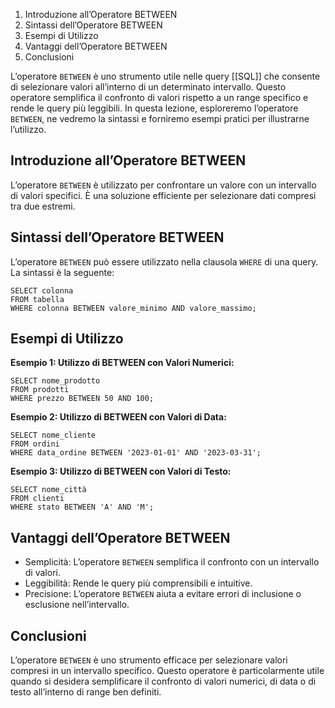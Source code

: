
1.  Introduzione all’Operatore BETWEEN
2.  Sintassi dell’Operatore BETWEEN
3.  Esempi di Utilizzo
4.  Vantaggi dell’Operatore BETWEEN
5.  Conclusioni

L’operatore `BETWEEN` è uno strumento utile nelle query [[SQL]] che consente di selezionare valori all’interno di un determinato intervallo. Questo operatore semplifica il confronto di valori rispetto a un range specifico e rende le query più leggibili. In questa lezione, esploreremo l’operatore `BETWEEN`, ne vedremo la sintassi e forniremo esempi pratici per illustrarne l’utilizzo.

Introduzione all’Operatore BETWEEN
----------------------------------

L’operatore `BETWEEN` è utilizzato per confrontare un valore con un intervallo di valori specifici. È una soluzione efficiente per selezionare dati compresi tra due estremi.

Sintassi dell’Operatore BETWEEN
-------------------------------

L’operatore `BETWEEN` può essere utilizzato nella clausola `WHERE` di una query. La sintassi è la seguente:

```
SELECT colonna
FROM tabella
WHERE colonna BETWEEN valore_minimo AND valore_massimo;
```


Esempi di Utilizzo
------------------

**Esempio 1: Utilizzo di BETWEEN con Valori Numerici:**

```
SELECT nome_prodotto
FROM prodotti
WHERE prezzo BETWEEN 50 AND 100;
```


**Esempio 2: Utilizzo di BETWEEN con Valori di Data:**

```
SELECT nome_cliente
FROM ordini
WHERE data_ordine BETWEEN '2023-01-01' AND '2023-03-31';
```


**Esempio 3: Utilizzo di BETWEEN con Valori di Testo:**

```
SELECT nome_città
FROM clienti
WHERE stato BETWEEN 'A' AND 'M';
```


Vantaggi dell’Operatore BETWEEN
-------------------------------

*   Semplicità: L’operatore `BETWEEN` semplifica il confronto con un intervallo di valori.
*   Leggibilità: Rende le query più comprensibili e intuitive.
*   Precisione: L’operatore `BETWEEN` aiuta a evitare errori di inclusione o esclusione nell’intervallo.

Conclusioni
-----------

L’operatore `BETWEEN` è uno strumento efficace per selezionare valori compresi in un intervallo specifico. Questo operatore è particolarmente utile quando si desidera semplificare il confronto di valori numerici, di data o di testo all’interno di range ben definiti.
